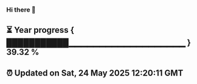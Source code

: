 ### Hi there 👋
⏳ Year progress { ███████████▁▁▁▁▁▁▁▁▁▁▁▁▁▁▁▁▁▁▁ } 39.32 %
---
⏰ Updated on Sat, 24 May 2025 12:20:11 GMT
---
